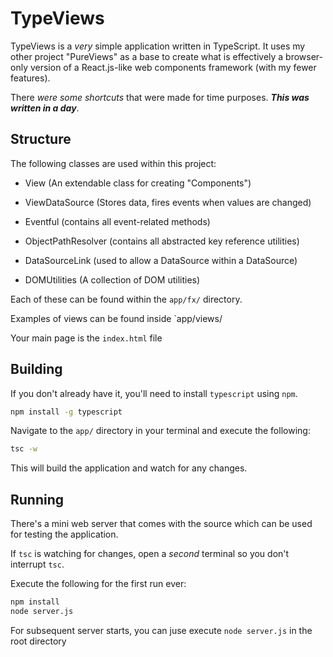# TypeViews

TypeViews is a *very* simple application written in TypeScript. It uses my other project "PureViews" as a base to create what is effectively a browser-only version of a React.js-like web components framework (with my fewer features).

There *were some shortcuts* that were made for time purposes. ***This was written in a day***.

## Structure

The following classes are used within this project:

 * View (An extendable class for creating "Components")
 * ViewDataSource (Stores data, fires events when values are changed)

 * Eventful (contains all event-related methods)
 * ObjectPathResolver (contains all abstracted key reference utilities)
 * DataSourceLink (used to allow a DataSource within a DataSource)

 * DOMUtilities (A collection of DOM utilities)


Each of these can be found within the `app/fx/` directory.

Examples of views can be found inside `app/views/

Your main page is the `index.html` file

## Building

If you don't already have it, you'll need to install `typescript` using `npm`.

```sh
npm install -g typescript
```

Navigate to the `app/` directory in your terminal and execute the following:

```sh
tsc -w
```

This will build the application and watch for any changes.

## Running

There's a mini web server that comes with the source which can be used for testing the application.

If `tsc` is watching for changes, open a *second* terminal so you don't interrupt `tsc`.

Execute the following for the first run ever:

```sh
npm install
node server.js
```

For subsequent server starts, you can juse execute `node server.js` in the root directory
